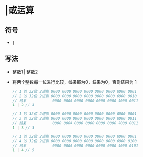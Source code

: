 # |或运算

## 符号

  - `|`

## 写法

  - 整数1 | 整数2

  - 将两个整数每一位进行比较，如果都为0，结果为0，否则结果为 1

    ```javascript
    // 1 的 32位 2进制 0000 0000 0000 0000 0000 0000 0000 0001
    // 2 的 32位 2进制 0000 0000 0000 0000 0000 0000 0000 0010
    // 结果            0000 0000 0000 0000 0000 0000 0000 0011
    1 | 2 // 3

    // 1 的 32位 2进制 0000 0000 0000 0000 0000 0000 0000 0001
    // 3 的 32位 2进制 0000 0000 0000 0000 0000 0000 0000 0011
    // 结果            0000 0000 0000 0000 0000 0000 0000 0011
    1 | 3 // 3

    // 1 的 32位 2进制 0000 0000 0000 0000 0000 0000 0000 0001
    // 4 的 32位 2进制 0000 0000 0000 0000 0000 0000 0000 0100
    // 结果            0000 0000 0000 0000 0000 0000 0000 0101
    1 | 4 // 5
    ```
